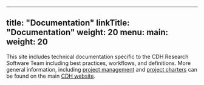 
---
title: "Documentation"
linkTitle: "Documentation"
weight: 20
menu:
  main:
    weight: 20
---

This site includes technical documentation specific to the CDH Research Software Team including best practices, workflows, and definitions.  More general information, including [project management](https://cdh.princeton.edu/research/project-management/) and [project charters](https://cdh.princeton.edu/research/project-management/charters/) can be found on the main [CDH website](https://cdh.princeton.edu).






